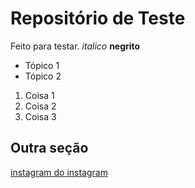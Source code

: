 # Repositório de Teste

Feito para testar. *italico* **negrito**
- Tópico 1
- Tópico 2

1. Coisa 1
1. Coisa 2
1. Coisa 3

## Outra seção
[instagram do instagram](https://instagram.com/instagram)